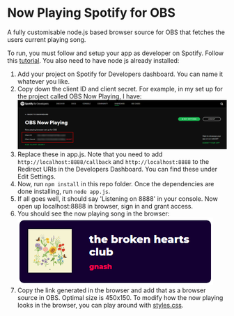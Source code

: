 # Now Playing Spotify for OBS

A fully customisable node.js based browser source for OBS that fetches the users current playing song.

To run, you must follow and setup your app as developer on Spotify. Follow this [tutorial](https://developer.spotify.com/dashboard/). You also need to have node js already installed:

1. Add your project on Spotify for Developers dashboard. You can name it whatever you like.
2. Copy down the client ID and client secret. For example, in my set up for the project called OBS Now Playing, I have:\
![client ID and client secret](images/client_stuff.png)
3. Replace these in app.js. Note that you need to add `http://localhost:8888/callback` and `http://localhost:8888` to the Redirect URIs in the Developers Dashboard. You can find these under Edit Settings.
4. Now, run `npm install` in this repo folder. Once the dependencies are done installing, run `node app.js`.
5. If all goes well, it should say 'Listening on 8888' in your console. Now open up localhost:8888 in browser, sign in and grant access.
6. You should see the now playing song in the browser:\
![now playing preview](images/now_playing_preview.png)
7. Copy the link generated in the browser and add that as a browser source in OBS. Optimal size is 450x150.
To modify how the now playing looks in the browser, you can play around with [styles.css](public/styles.css).

